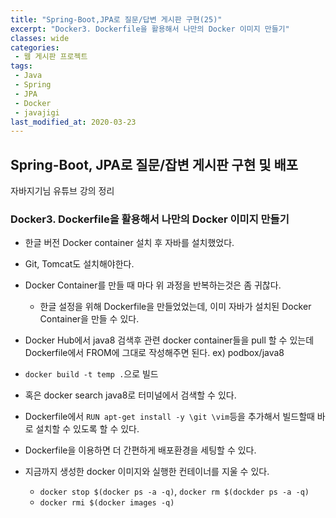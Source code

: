 ```yaml
---
title: "Spring-Boot,JPA로 질문/답변 게시판 구현(25)"
excerpt: "Docker3. Dockerfile을 활용해서 나만의 Docker 이미지 만들기"
classes: wide
categories:
 - 웹 게시판 프로젝트
tags:
 - Java
 - Spring
 - JPA
 - Docker
 - javajigi
last_modified_at: 2020-03-23
---
```




## Spring-Boot, JPA로 질문/잡변 게시판 구현 및 배포

자바지기님 유튜브 강의 정리

### Docker3. Dockerfile을 활용해서 나만의 Docker 이미지 만들기

* 한글 버전 Docker container 설치 후 자바를 설치했었다.
* Git, Tomcat도 설치해야한다.
* Docker Container를 만들 때 마다 위 과정을 반복하는것은 좀 귀찮다.

  * 한글 설정을 위해 Dockerfile을 만들었었는데, 이미 자바가 설치된 Docker Container을 만들 수 있다.
* Docker Hub에서 java8 검색후 관련 docker container들을 pull 할 수 있는데 Dockerfile에서 FROM에 그대로 작성해주면 된다. ex) podbox/java8
* `docker build -t temp .`으로 빌드
* 혹은 docker search java8로 터미널에서 검색할 수 있다.
* Dockerfile에서 `RUN apt-get install -y \git \vim`등을 추가해서 빌드할때 바로 설치할 수 있도록 할 수 있다.
* Dockerfile을 이용하면 더 간편하게 배포환경을 세팅할 수 있다.

* 지금까지 생성한 docker 이미지와 실행한 컨테이너를 지울 수 있다.
  * `docker stop $(docker ps -a -q)`, `docker rm $(dockder ps -a -q)`
  * `docker rmi $(docker images -q)`
